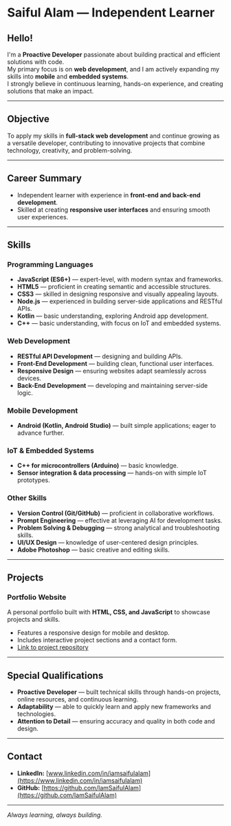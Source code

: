 # Saiful Alam — Independent Learner

## Hello!

I'm a **Proactive Developer** passionate about building practical and efficient solutions with code.  
My primary focus is on **web development**, and I am actively expanding my skills into **mobile** and **embedded systems**.  
I strongly believe in continuous learning, hands-on experience, and creating solutions that make an impact.  

---

## Objective
To apply my skills in **full-stack web development** and continue growing as a versatile developer, contributing to innovative projects that combine technology, creativity, and problem-solving.  

---

## Career Summary
- Independent learner with experience in **front-end and back-end development**.
- Skilled at creating **responsive user interfaces** and ensuring smooth user experiences.

---

## Skills

### Programming Languages
- **JavaScript (ES6+)** — expert-level, with modern syntax and frameworks.  
- **HTML5** — proficient in creating semantic and accessible structures.  
- **CSS3** — skilled in designing responsive and visually appealing layouts.  
- **Node.js** — experienced in building server-side applications and RESTful APIs.  
- **Kotlin** — basic understanding, exploring Android app development.  
- **C++** — basic understanding, with focus on IoT and embedded systems.  

### Web Development
- **RESTful API Development** — designing and building APIs.  
- **Front-End Development** — building clean, functional user interfaces.  
- **Responsive Design** — ensuring websites adapt seamlessly across devices.  
- **Back-End Development** — developing and maintaining server-side logic.  

### Mobile Development
- **Android (Kotlin, Android Studio)** — built simple applications; eager to advance further.  

### IoT & Embedded Systems
- **C++ for microcontrollers (Arduino)** — basic knowledge.  
- **Sensor integration & data processing** — hands-on with simple IoT prototypes.  

### Other Skills
- **Version Control (Git/GitHub)** — proficient in collaborative workflows.  
- **Prompt Engineering** — effective at leveraging AI for development tasks.  
- **Problem Solving & Debugging** — strong analytical and troubleshooting skills.  
- **UI/UX Design** — knowledge of user-centered design principles.  
- **Adobe Photoshop** — basic creative and editing skills.  

---

## Projects

### Portfolio Website  
A personal portfolio built with **HTML, CSS, and JavaScript** to showcase projects and skills.  
- Features a responsive design for mobile and desktop.  
- Includes interactive project sections and a contact form.  
- [Link to project repository](#)  

---

## Special Qualifications
- **Proactive Developer** — built technical skills through hands-on projects, online resources, and continuous learning.  
- **Adaptability** — able to quickly learn and apply new frameworks and technologies.  
- **Attention to Detail** — ensuring accuracy and quality in both code and design.  

---

## Contact
- **LinkedIn:** [www.linkedin.com/in/iamsaifulalam](https://www.linkedin.com/in/iamsaifulalam)  
- **GitHub:** [https://github.com/IamSaifulAlam](https://github.com/IamSaifulAlam)  

---
*Always learning, always building.*
